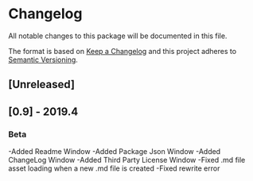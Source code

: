 # Changelog
All notable changes to this package will be documented in this file.

The format is based on [Keep a Changelog](http://keepachangelog.com/en/1.0.0/)
and this project adheres to [Semantic Versioning](http://semver.org/spec/v2.0.0.html).

## [Unreleased]

## [0.9] - 2019.4
### Beta
-Added Readme Window
-Added Package Json Window
-Added ChangeLog Window
-Added Third Party License Window
-Fixed .md file asset loading when a new .md file is created
-Fixed rewrite error
<!-- MORE CHANGES -->

